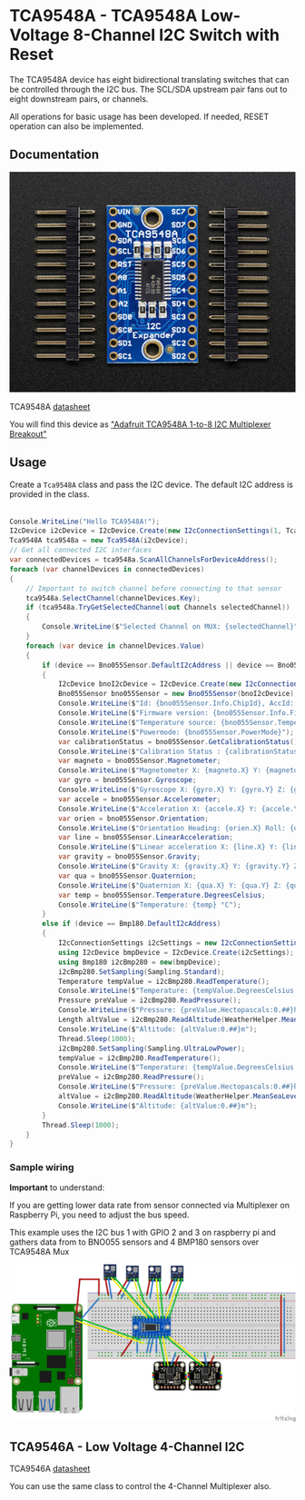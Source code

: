 # TCA9548A - TCA9548A Low-Voltage 8-Channel I2C Switch with Reset

The TCA9548A device has eight bidirectional translating switches that can be controlled through the I2C bus. The SCL/SDA upstream pair fans out to eight downstream pairs, or channels.

All operations for basic usage has been developed. If needed, RESET operation can also be implemented.

## Documentation

![TCA9548A](./TCA9548A.jpg)

TCA9548A [datasheet](https://www.ti.com/lit/ds/symlink/tca9548a.pdf)

You will find this device as ["Adafruit TCA9548A 1-to-8 I2C Multiplexer Breakout"](https://learn.adafruit.com/adafruit-tca9548a-1-to-8-i2c-multiplexer-breakout)

## Usage

Create a ```Tca9548A``` class and pass the I2C device. The default I2C address is provided in the class.

```csharp

Console.WriteLine("Hello TCA9548A!");
I2cDevice i2cDevice = I2cDevice.Create(new I2cConnectionSettings(1, Tca9548A.DefaultI2cAddress));
Tca9548A tca9548a = new Tca9548A(i2cDevice);
// Get all connected I2C interfaces
var connectedDevices = tca9548a.ScanAllChannelsForDeviceAddress();
foreach (var channelDevices in connectedDevices)
{
    // Important to switch channel before connecting to that sensor
    tca9548a.SelectChannel(channelDevices.Key);
    if (tca9548a.TryGetSelectedChannel(out Channels selectedChannel))
    {
        Console.WriteLine($"Selected Channel on MUX: {selectedChannel}");
    }
    foreach (var device in channelDevices.Value)
    {
        if (device == Bno055Sensor.DefaultI2cAddress || device == Bno055Sensor.SecondI2cAddress)
        {
            I2cDevice bnoI2cDevice = I2cDevice.Create(new I2cConnectionSettings(i2cDevice.ConnectionSettings.BusId, device));
            Bno055Sensor bno055Sensor = new Bno055Sensor(bnoI2cDevice);
            Console.WriteLine($"Id: {bno055Sensor.Info.ChipId}, AccId: {bno055Sensor.Info.AcceleratorId}, GyroId: {bno055Sensor.Info.GyroscopeId}, MagId: {bno055Sensor.Info.MagnetometerId}");
            Console.WriteLine($"Firmware version: {bno055Sensor.Info.FirmwareVersion}, Bootloader: {bno055Sensor.Info.BootloaderVersion}");
            Console.WriteLine($"Temperature source: {bno055Sensor.TemperatureSource}, Operation mode: {bno055Sensor.OperationMode}, Units: {bno055Sensor.Units}");
            Console.WriteLine($"Powermode: {bno055Sensor.PowerMode}");
            var calibrationStatus = bno055Sensor.GetCalibrationStatus();
            Console.WriteLine($"Calibration Status : {calibrationStatus}");
            var magneto = bno055Sensor.Magnetometer;
            Console.WriteLine($"Magnetometer X: {magneto.X} Y: {magneto.Y} Z: {magneto.Z}");
            var gyro = bno055Sensor.Gyroscope;
            Console.WriteLine($"Gyroscope X: {gyro.X} Y: {gyro.Y} Z: {gyro.Z}");
            var accele = bno055Sensor.Accelerometer;
            Console.WriteLine($"Acceleration X: {accele.X} Y: {accele.Y} Z: {accele.Z}");
            var orien = bno055Sensor.Orientation;
            Console.WriteLine($"Orientation Heading: {orien.X} Roll: {orien.Y} Pitch: {orien.Z}");
            var line = bno055Sensor.LinearAcceleration;
            Console.WriteLine($"Linear acceleration X: {line.X} Y: {line.Y} Z: {line.Z}");
            var gravity = bno055Sensor.Gravity;
            Console.WriteLine($"Gravity X: {gravity.X} Y: {gravity.Y} Z: {gravity.Z}");
            var qua = bno055Sensor.Quaternion;
            Console.WriteLine($"Quaternion X: {qua.X} Y: {qua.Y} Z: {qua.Z} W: {qua.W}");
            var temp = bno055Sensor.Temperature.DegreesCelsius;
            Console.WriteLine($"Temperature: {temp} °C");
        }
        else if (device == Bmp180.DefaultI2cAddress)
        {
            I2cConnectionSettings i2cSettings = new I2cConnectionSettings(i2cDevice.ConnectionSettings.BusId, Bmp180.DefaultI2cAddress);
            using I2cDevice bmpDevice = I2cDevice.Create(i2cSettings);
            using Bmp180 i2cBmp280 = new(bmpDevice);
            i2cBmp280.SetSampling(Sampling.Standard);
            Temperature tempValue = i2cBmp280.ReadTemperature();
            Console.WriteLine($"Temperature: {tempValue.DegreesCelsius:0.#}\u00B0C");
            Pressure preValue = i2cBmp280.ReadPressure();
            Console.WriteLine($"Pressure: {preValue.Hectopascals:0.##}hPa");
            Length altValue = i2cBmp280.ReadAltitude(WeatherHelper.MeanSeaLevel);
            Console.WriteLine($"Altitude: {altValue:0.##}m");
            Thread.Sleep(1000);
            i2cBmp280.SetSampling(Sampling.UltraLowPower);
            tempValue = i2cBmp280.ReadTemperature();
            Console.WriteLine($"Temperature: {tempValue.DegreesCelsius:0.#}\u00B0C");
            preValue = i2cBmp280.ReadPressure();
            Console.WriteLine($"Pressure: {preValue.Hectopascals:0.##}hPa");
            altValue = i2cBmp280.ReadAltitude(WeatherHelper.MeanSeaLevel);
            Console.WriteLine($"Altitude: {altValue:0.##}m");
        }
        Thread.Sleep(1000);
    }
}

```
### Sample wiring

**Important** to understand:

If you are getting lower data rate from sensor connected via Multiplexer on Raspberry Pi, you need to adjust the bus speed.

This example uses the I2C bus 1 with GPIO 2 and 3 on raspberry pi and gathers data from to BNO055 sensors and 4 BMP180 sensors over TCA9548A Mux

![Wiring sample](TCA9548A_Connections.png)



## TCA9546A - Low Voltage 4-Channel I2C

TCA9546A [datasheet](https://www.ti.com/lit/ds/symlink/tca9546a.pdf)

You can use the same class to control the 4-Channel Multiplexer also.

